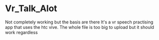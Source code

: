 # Vr_Talk_Alot
Not completely working but the basis are there
It's a vr speech practising app that uses the htc vive. The whole file is too big to upload but it should work regardless

